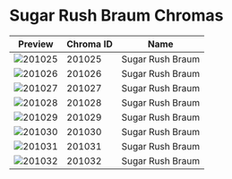 # Sugar Rush Braum Chromas

| Preview | Chroma ID | Name |
|---------|-----------|------|
| ![201025](https://raw.communitydragon.org/latest/plugins/rcp-be-lol-game-data/global/default/v1/champion-chroma-images/201/201025.png) | 201025 | Sugar Rush Braum |
| ![201026](https://raw.communitydragon.org/latest/plugins/rcp-be-lol-game-data/global/default/v1/champion-chroma-images/201/201026.png) | 201026 | Sugar Rush Braum |
| ![201027](https://raw.communitydragon.org/latest/plugins/rcp-be-lol-game-data/global/default/v1/champion-chroma-images/201/201027.png) | 201027 | Sugar Rush Braum |
| ![201028](https://raw.communitydragon.org/latest/plugins/rcp-be-lol-game-data/global/default/v1/champion-chroma-images/201/201028.png) | 201028 | Sugar Rush Braum |
| ![201029](https://raw.communitydragon.org/latest/plugins/rcp-be-lol-game-data/global/default/v1/champion-chroma-images/201/201029.png) | 201029 | Sugar Rush Braum |
| ![201030](https://raw.communitydragon.org/latest/plugins/rcp-be-lol-game-data/global/default/v1/champion-chroma-images/201/201030.png) | 201030 | Sugar Rush Braum |
| ![201031](https://raw.communitydragon.org/latest/plugins/rcp-be-lol-game-data/global/default/v1/champion-chroma-images/201/201031.png) | 201031 | Sugar Rush Braum |
| ![201032](https://raw.communitydragon.org/latest/plugins/rcp-be-lol-game-data/global/default/v1/champion-chroma-images/201/201032.png) | 201032 | Sugar Rush Braum |